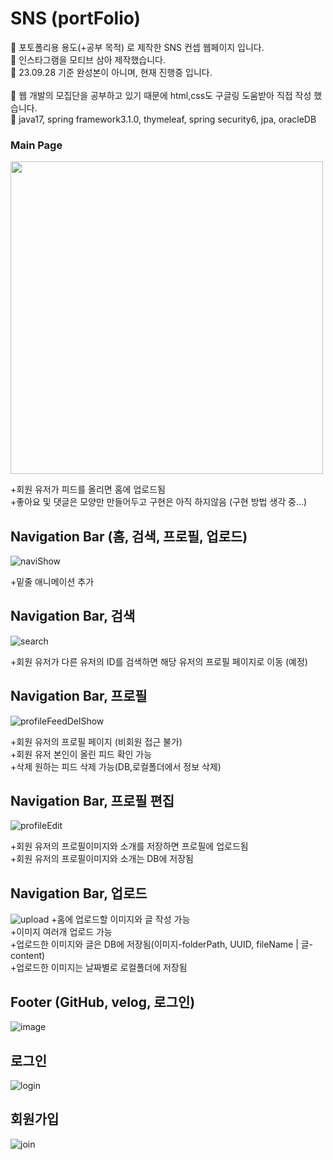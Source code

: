 # SNS (portFolio)
📌 포토폴리용 용도(+공부 목적) 로 제작한 SNS 컨셉 웹페이지 입니다. <br/>
📌 인스타그램을 모티브 삼아 제작했습니다.<br/>
📌 23.09.28 기준 완성본이 아니며, 현재 진행중 입니다. <br/>  
📌 웹 개발의 모집단을 공부하고 있기 때문에 html,css도 구글링 도움받아 직접 작성 했습니다.<br/>
📍 java17, spring framework3.1.0, thymeleaf, spring security6, jpa, oracleDB<br/>

### Main Page
<img src="https://github.com/lee-410/PRAC22/assets/58701102/95f39fd6-bd9a-4e22-a636-de41e3e89a22" width="500" object-fit="cover" >

+회원 유저가 피드를 올리면 홈에 업로드됨<br/>
+좋아요 및 댓글은 모양만 만들어두고 구현은 아직 하지않음 (구현 방법 생각 중...)

## Navigation Bar (홈, 검색, 프로필, 업로드)
![naviShow](https://github.com/lee-410/PRAC22/assets/58701102/db696b7a-8bd3-4b91-a27c-9101c26f310d)

+밑줄 애니메이션 추가

## Navigation Bar, 검색 
![search](https://github.com/lee-410/PRAC22/assets/58701102/a941ce6f-f3cf-4a13-a05a-5be467aafe03)

+회원 유저가 다른 유저의 ID를 검색하면 해당 유저의 프로필 페이지로 이동 (예정)

## Navigation Bar, 프로필
![profileFeedDelShow](https://github.com/lee-410/PRAC22/assets/58701102/9cabe317-cd8d-4d2a-ae55-949c5de5618b)

+회원 유저의 프로필 페이지 (비회원 접근 불가)<br/>
+회원 유저 본인이 올린 피드 확인 가능<br/>
+삭제 원하는 피드 삭제 가능(DB,로컬폴더에서 정보 삭제)

## Navigation Bar, 프로필 편집
![profileEdit](https://github.com/lee-410/PRAC22/assets/58701102/76994a16-21cf-454f-9196-90a6dd5a4cdb)

+회원 유저의 프로필이미지와 소개를 저장하면 프로필에 업로드됨<br/>
+회원 유저의 프로필이미지와 소개는 DB에 저장됨

## Navigation Bar, 업로드
![upload](https://github.com/lee-410/PRAC22/assets/58701102/4d00796d-598f-41ee-a085-2ff9bac498c8)
+홈에 업로드할 이미지와 글 작성 가능<br/>
+이미지 여러개 업로드 가능<br/>
+업로드한 이미지와 글은 DB에 저장됨(이미지-folderPath, UUID, fileName | 글-content)<br/>
+업로드한 이미지는 날짜별로 로컬폴더에 저장됨<br/>

## Footer (GitHub, velog, 로그인)
![image](https://github.com/lee-410/PRAC22/assets/58701102/b7e69d2e-a8c5-42c1-a6b7-c35274c7b2cb)

## 로그인
![login](https://github.com/lee-410/PRAC22/assets/58701102/17e28bf9-d69b-4289-ac59-7cb8b1314823)

## 회원가입
![join](https://github.com/lee-410/PRAC22/assets/58701102/930036fc-c911-402d-bd7a-c45b0ddf68c3)



